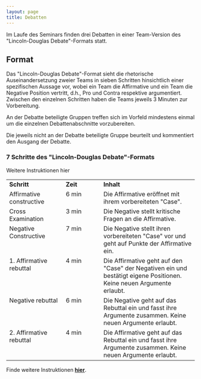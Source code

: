 ```yaml
---
layout: page
title: Debatten
---
```


<style>
  td {
  vertical-align: top;
  align: left;  
  }
</style>

Im Laufe des Seminars finden drei Debatten in einer Team-Version des "Lincoln-Douglas Debate"-Formats statt.

## Format

Das "Lincoln-Douglas Debate"-Format sieht die rhetorische Auseinandersetzung zweier Teams in sieben Schritten hinsichtlich einer spezifischen Aussage vor, wobei ein Team die Affirmative und ein Team die Negative Position vertritt, d.h., Pro und Contra respektive argumentiert. Zwischen den einzelnen Schritten haben die Teams jeweils 3 Minuten zur Vorbereitung.  

An der Debatte beteiligte Gruppen treffen sich im Vorfeld mindestens einmal um die einzelnen Debattenabschnitte vorzubereiten.

Die jeweils nicht an der Debatte beteiligte Gruppe beurteilt und kommentiert den Ausgang der Debatte.


### 7 Schritte des "Lincoln-Douglas Debate"-Formats

Weitere Instruktionen hier

<table cellspacing="0" cellpadding="0">
<col width="30%">
<col width="20%">
<col width="50%">
<tr>
  <td><b>Schritt</b></td>
  <td><b>Zeit</b></td>
  <td><b>Inhalt</b></td>
</tr>
<tr>
  <td>Affirmative constructive</td>
  <td>6 min</td>
  <td>Die Affirmative eröffnet mit ihrem vorbereiteten "Case".</td>
</tr>
<tr>
  <td>Cross Examination</td>
  <td>3 min</td>
  <td>Die Negative stellt kritische Fragen an die Affirmative.</td>
</tr>
<tr>
  <td>Negative Constructive</td>
  <td>7 min</td>
  <td>Die Negative stellt ihren vorbereiteten "Case" vor und geht auf Punkte der Affirmative ein.</td>
</tr>
<tr>
  <td>1. Affirmative rebuttal</td>
  <td>4 min</td>
  <td>Die Affirmative geht auf den "Case" der Negativen ein und bestätigt eigene Positionen. Keine neuen Argumente erlaubt.</td>
</tr>
<tr>
  <td>Negative rebuttal</td>
  <td>6 min</td>
  <td>Die Negative geht auf das Rebuttal ein und fasst ihre Argumente zusammen. Keine neuen Argumente erlaubt.</td>
</tr>
<tr>
  <td>2. Affirmative rebuttal</td>
  <td>4 min</td>
  <td>Die Affirmative geht auf das Rebuttal ein und fasst ihre Argumente zusammen. Keine neuen Argumente erlaubt.</td>
</tr>

</table>

Finde weitere Instruktionen <a href="https://dwulff.github.io/Rationality_2020Autumn/assets/pdf/ld_format.pdf"><b>hier</b></a>.
